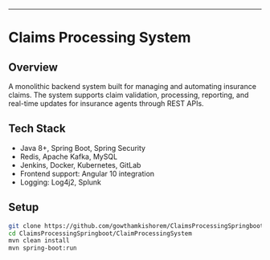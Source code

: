
---




# Claims Processing System

## Overview
A monolithic backend system built for managing and automating insurance claims. The system supports claim validation, processing, reporting, and real-time updates for insurance agents through REST APIs.

## Tech Stack
- Java 8+, Spring Boot, Spring Security
- Redis, Apache Kafka, MySQL
- Jenkins, Docker, Kubernetes, GitLab
- Frontend support: Angular 10 integration
- Logging: Log4j2, Splunk

## Setup
```bash
git clone https://github.com/gowthamkishorem/ClaimsProcessingSpringboot.git
cd ClaimsProcessingSpringboot/ClaimProcessingSystem
mvn clean install
mvn spring-boot:run
